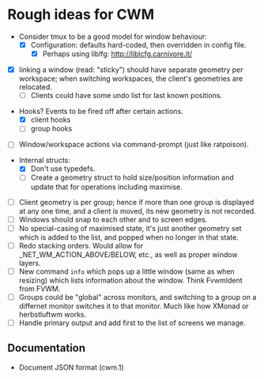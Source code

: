 Rough ideas for CWM
===================

* Consider tmux to be a good model for window behaviour:
  * [x] Configuration:  defaults hard-coded, then overridden in config file.
    * [x] Perhaps using liblfg:  http://liblcfg.carnivore.it/
* [x] linking a window (read:  "sticky") should have separate
  geometry per workspace; when switching workspaces, the client's
  geometries are relocated.
  * [ ] Clients could have some undo list for last known positions.
* Hooks?  Events to be fired off after certain actions.
  * [x] client hooks
  * [ ] group hooks
*  [ ] Window/workspace actions via command-prompt (just like ratpoison).
* Internal structs:
  * [x] Don't use typedefs.
  * [ ] Create a geometry struct to hold size/position information and
    update that for operations including maximise.
* [ ] Client geometry is per group; hence if more than one group is displayed at
  any one time, and a client is moved, its new geometry is not recorded.
* [ ] Windows should snap to each other and to screen edges.
* [ ] No special-casing of maximised state, it's just another geometry set which
  is added to the list, and popped when no longer in that state.
* [ ] Redo stacking orders.  Would allow for _NET_WM_ACTION_ABOVE/BELOW, etc.,
  as well as proper window layers.
* [ ] New command `info` which pops up a little window (same as when resizing)
  which lists information about the window.  Think FvwmIdent from FVWM.
* [ ] Groups could be "global" across monitors, and switching to a group on a
  differnet monitor switches it to that monitor.  Much like how XMonad or
  herbstluftwm works.
* [ ] Handle primary output and add first to the list of screens we manage.

Documentation
-------------

* Document JSON format (cwm.1)
